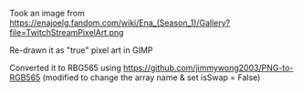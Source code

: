 
Took an image from https://enajoelg.fandom.com/wiki/Ena_(Season_1)/Gallery?file=TwitchStreamPixelArt.png

Re-drawn it as "true" pixel art in GIMP

Converted it to RBG565 using https://github.com/jimmywong2003/PNG-to-RGB565 (modified to change the array name & set isSwap = False)
